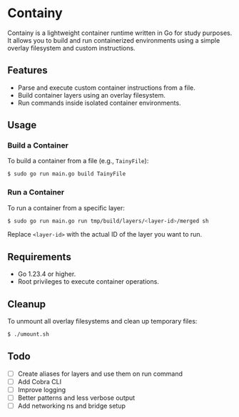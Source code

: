 # Containy

Containy is a lightweight container runtime written in Go for study purposes. It allows you to build and run containerized environments using a simple overlay filesystem and custom instructions.

## Features
- Parse and execute custom container instructions from a file.
- Build container layers using an overlay filesystem.
- Run commands inside isolated container environments.

## Usage

### Build a Container
To build a container from a file (e.g., `TainyFile`):
```bash
$ sudo go run main.go build TainyFile
```

### Run a Container
To run a container from a specific layer:
```bash
$ sudo go run main.go run tmp/build/layers/<layer-id>/merged sh
```

Replace `<layer-id>` with the actual ID of the layer you want to run.

## Requirements
- Go 1.23.4 or higher.
- Root privileges to execute container operations.

## Cleanup
To unmount all overlay filesystems and clean up temporary files:
```bash
$ ./umount.sh
```
## Todo

- [ ] Create aliases for layers and use them on run command
- [ ] Add Cobra CLI
- [ ] Improve logging
- [ ] Better patterns and less verbose output
- [ ] Add networking ns and bridge setup